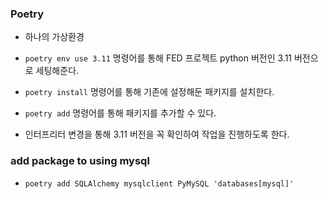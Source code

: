 ### Poetry 

- 하나의 가상환경
- `poetry env use 3.11` 명령어를 통해 FED 프로젝트 python 버전인 3.11 버전으로 세팅해준다.
- `poetry install` 명령어를 통해 기존에 설정해둔 패키지를 설치한다.
- `poetry add` 명령어를 통해 패키지를 추가할 수 있다.

- 인터프리터 변경을 통해 3.11 버전을 꼭 확인하여 작업을 진행하도록 한다.

### add package to using mysql  
- `poetry add SQLAlchemy mysqlclient PyMySQL 'databases[mysql]'`